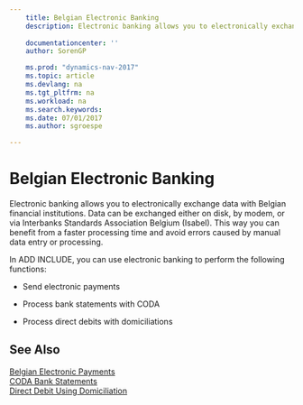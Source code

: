 ```yaml
---
    title: Belgian Electronic Banking 
    description: Electronic banking allows you to electronically exchange data with Belgian financial institutions. Data can be exchanged either on disk, by modem, or via Interbanks Standards Association Belgium (Isabel). This way you can benefit from a faster processing time and avoid errors caused by manual data entry or processing.
    
    documentationcenter: ''
    author: SorenGP

    ms.prod: "dynamics-nav-2017"
    ms.topic: article
    ms.devlang: na
    ms.tgt_pltfrm: na
    ms.workload: na
    ms.search.keywords:
    ms.date: 07/01/2017
    ms.author: sgroespe

---
```

# Belgian Electronic Banking
Electronic banking allows you to electronically exchange data with Belgian financial institutions. Data can be exchanged either on disk, by modem, or via Interbanks Standards Association Belgium (Isabel). This way you can benefit from a faster processing time and avoid errors caused by manual data entry or processing.  
  
 In ADD INCLUDE<!--[!INCLUDE[nav_current_short](../../includes/nav_current_short_md.md)]-->, you can use electronic banking to perform the following functions:  
  
-   Send electronic payments  
  
-   Process bank statements with CODA  
  
-   Process direct debits with domiciliations  
  
## See Also  
 [Belgian Electronic Payments](belgian-electronic-payments.md)   
 [CODA Bank Statements](coda-bank-statements.md)   
 [Direct Debit Using Domiciliation](direct-debit-using-domiciliation.md)